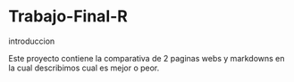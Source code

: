 # Trabajo-Final-R

introduccion

Este proyecto contiene la comparativa de 2 paginas webs y markdowns en la cual describimos
cual es mejor o peor.

